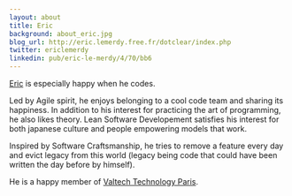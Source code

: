 ```yaml
---
layout: about
title: Eric
background: about_eric.jpg
blog_url: http://eric.lemerdy.free.fr/dotclear/index.php
twitter: ericlemerdy
linkedin: pub/eric-le-merdy/4/70/bb6
---
```


[Eric](http://twitter.com/ericlemerdy) is especially happy when he codes.

Led by Agile spirit, he enjoys belonging to a cool code team and sharing its happiness. In addition to his interest for practicing the art of programming, he also likes theory. Lean Software Developement satisfies his interest for both japanese culture and people empowering models that work.

Inspired by Software Craftsmanship, he tries to remove a feature every day and evict legacy from this world (legacy being code that could have been written the day before by himself).

He is a happy member of [Valtech Technology Paris](http://blog.valtech.fr).
